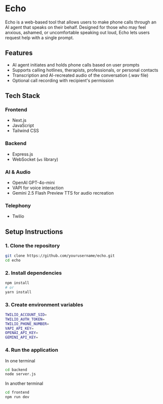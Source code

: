 # Echo

Echo is a web-based tool that allows users to make phone calls through an AI agent that speaks on their behalf. Designed for those who may feel anxious, ashamed, or uncomfortable speaking out loud, Echo lets users request help with a single prompt.

## Features

- AI agent initiates and holds phone calls based on user prompts
- Supports calling hotlines, therapists, professionals, or personal contacts
- Transcription and AI-recreated audio of the conversation (.wav file)
- Optional call recording with recipient's permission

## Tech Stack

### Frontend
- Next.js
- JavaScript
- Tailwind CSS

### Backend
- Express.js
- WebSocket (`ws` library)

### AI & Audio
- OpenAI GPT-4o-mini
- VAPI for voice interaction
- Gemini 2.5 Flash Preview TTS for audio recreation

### Telephony
- Twilio

## Setup Instructions

### 1. Clone the repository
```bash
git clone https://github.com/yourusername/echo.git
cd echo
```

### 2. Install dependencies
```bash
npm install
# or
yarn install
```

### 3. Create environment variables

```bash
TWILIO_ACCOUNT_SID=
TWILIO_AUTH_TOKEN=
TWILIO_PHONE_NUMBER=
VAPI_API_KEY=
OPENAI_API_KEY=
GEMINI_API_KEY=
```

### 4. Run the application
In one terminal

```bash
cd backend
node server.js
```

In another terminal

```bash
cd frontend
npm run dev
```
